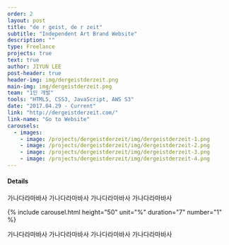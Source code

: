 ```yaml
---
order: 2
layout: post
title: "de r geist, de r zeit"
subtitle: "Independent Art Brand Website"
description: ""
type: Freelance
projects: true
text: true
author: JIYUN LEE
post-header: true
header-img: img/dergeistderzeit.png
main-img: img/dergeistderzeit.png
team: "1인 개발"
tools: "HTML5, CSS3, JavaScript, AWS S3"
date: "2017.04.29 - Current"
link: "http://dergeistderzeit.com/"
link-name: "Go to Website"
carousels:
  - images: 
    - image: /projects/dergeistderzeit/img/dergeistderzeit-1.png
    - image: /projects/dergeistderzeit/img/dergeistderzeit-2.png
    - image: /projects/dergeistderzeit/img/dergeistderzeit-3.png
    - image: /projects/dergeistderzeit/img/dergeistderzeit-4.png
---
```


#### Details

가나다라마바사 가나다라마바사 가나다라마바사 가나다라마바사

{% include carousel.html height="50" unit="%" duration="7" number="1" %}

가나다라마바사 가나다라마바사 가나다라마바사 가나다라마바사